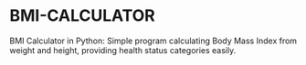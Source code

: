 # BMI-CALCULATOR
BMI Calculator in Python: Simple program calculating Body Mass Index from weight and height, providing health status categories easily.
